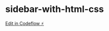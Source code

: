 # sidebar-with-html-css

[Edit in Codeflow ⚡️](https://stackblitz.com/~/github.com/dhruvipanchal007/sidebar-with-html-css)